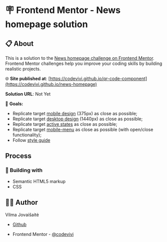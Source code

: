 # 🪧 Frontend Mentor - News homepage solution

<!-- ![alt app screenshot](./assets/images/screenshot.png) -->

## 📋 About

This is a solution to the [News homepage challenge on Frontend Mentor](https://www.frontendmentor.io/challenges/news-homepage-H6SWTa1MFl). Frontend Mentor challenges help you improve your coding skills by building realistic projects.

🌐 **Site published at**: [https://codevivi.github.io/qr-code-component](https://codevivi.github.io/news-homepage)

**Solution URL**: Not Yet

🎯 **Goals:**

- Replicate target [mobile design](./challenge/design/mobile-design.jpg) (375px) as close as possible;
- Replicate target [desktop design](./challenge/design/desktop-design.jpg) (1440px) as close as possible;
- Replicate target [active states](./challenge/design/desktop-design.jpg) as close as possible;
- Replicate target [mobile-menu](./challenge/design/desktop-design.jpg) as close as possible (with open/close functionality);
- Follow [style guide](./challenge/style-guide.md)

## Process

### 🧰 Building with

- Semantic HTML5 markup
- CSS

## 👩‍💻 Author

Vilma Jovaišaitė

- [Github](https://github.com/codevivi)

- Frontend Mentor - [@codevivi](https://www.frontendmentor.io/profile/codevivi)
